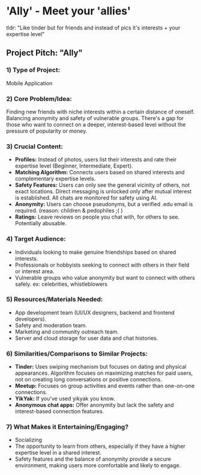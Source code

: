 # 'Ally' - Meet your 'allies'

tldr: "Like tinder but for friends and instead of pics it's interests + your expertise level"

## **Project Pitch: "Ally"**

### 1) **Type of Project:** 
Mobile Application

### 2) **Core Problem/Idea:** 
Finding new friends with niche interests within a certain distance of oneself. Balancing anonymity and safety of vulnerable groups. There's a gap for those who want to connect on a deeper, interest-based level without the pressure of popularity or money.

### 3) **Crucial Content:** 
- **Profiles:** Instead of photos, users list their interests and rate their expertise level (Beginner, Intermediate, Expert). 
- **Matching Algorithm:** Connects users based on shared interests and complementary expertise levels.
- **Safety Features:** Users can only see the general vicinity of others, not exact locations. Direct messaging is unlocked only after mutual interest is established. All chats are monitored for safety using AI.
- **Anonymity:** Users can choose pseudonyms, but a verified .edu email is required. (reason: children & pedophiles ;( )
- **Ratings:** Leave reviews on people you chat with, for others to see. Potentially abusable.

### 4) **Target Audience:** 
- Individuals looking to make genuine friendships based on shared interests.
- Professionals or hobbyists seeking to connect with others in their field or interest area.
- Vulnerable groups who value anonymity but want to connect with others safely. ex: celebrities, whistleblowers

### 5) **Resources/Materials Needed:** 
- App development team (UI/UX designers, backend and frontend developers).
- Safety and moderation team.
- Marketing and community outreach team.
- Server and cloud storage for user data and chat histories.

### 6) **Similarities/Comparisons to Similar Projects:** 
- **Tinder:** Uses swiping mechanism but focuses on dating and physical appearances. Algorithm focuses on maximizing matches for paid users, not on creating long conversations or positive connections.
- **Meetup:** Focuses on group activities and events rather than one-on-one connections.
- **YikYak:** If you've used yikyak you know.
- **Anonymous chat apps:** Offer anonymity but lack the safety and interest-based connection features.


### 7) **What Makes it Entertaining/Engaging?** 
- Socializing
- The opportunity to learn from others, especially if they have a higher expertise level in a shared interest.
- Safety features and the balance of anonymity provide a secure environment, making users more comfortable and likely to engage.
